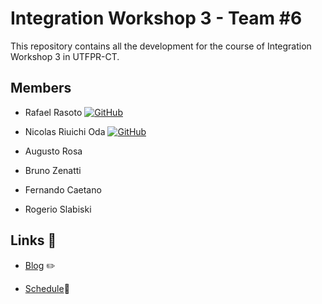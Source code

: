# Integration Workshop 3 - Team #6

This repository contains all the development for the course of Integration Workshop 3 in UTFPR-CT.

## Members

- Rafael Rasoto <a href="https://github.com/IshikawaRasoto">![GitHub](https://img.shields.io/badge/github-%23121011.svg?style=for-the-badge&logo=github&logoColor=white)</a>

- Nicolas Riuichi Oda <a href="https://github.com/Awesteads">![GitHub](https://img.shields.io/badge/github-%23121011.svg?style=for-the-badge&logo=github&logoColor=white)</a>

- Augusto Rosa

- Bruno Zenatti

- Fernando Caetano

- Rogerio Slabiski

## Links 🔗

- <a href="https://github.com/IshikawaRasoto/integration-workshop-3/blob/main/Blog.md">Blog</a> :pencil2:

- <a href="https://github.com/IshikawaRasoto/integration-workshop-3/blob/main/Schedule.md">Schedule</a>:calendar:
